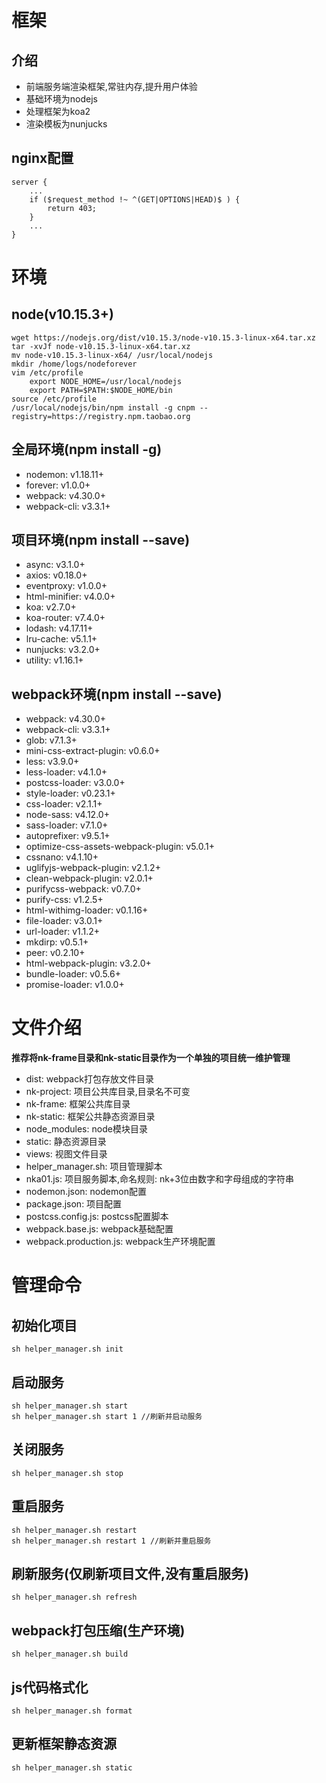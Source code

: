 # 框架
## 介绍
- 前端服务端渲染框架,常驻内存,提升用户体验
- 基础环境为nodejs
- 处理框架为koa2
- 渲染模板为nunjucks
## nginx配置
    server {
        ...
        if ($request_method !~ ^(GET|OPTIONS|HEAD)$ ) {
            return 403;
        }
        ...
    }

# 环境
## node(v10.15.3+)
    wget https://nodejs.org/dist/v10.15.3/node-v10.15.3-linux-x64.tar.xz
    tar -xvJf node-v10.15.3-linux-x64.tar.xz
    mv node-v10.15.3-linux-x64/ /usr/local/nodejs
    mkdir /home/logs/nodeforever
    vim /etc/profile
        export NODE_HOME=/usr/local/nodejs
        export PATH=$PATH:$NODE_HOME/bin
    source /etc/profile
    /usr/local/nodejs/bin/npm install -g cnpm --registry=https://registry.npm.taobao.org
## 全局环境(npm install -g)
- nodemon: v1.18.11+
- forever: v1.0.0+
- webpack: v4.30.0+
- webpack-cli: v3.3.1+
## 项目环境(npm install --save)
- async: v3.1.0+
- axios: v0.18.0+
- eventproxy: v1.0.0+
- html-minifier: v4.0.0+
- koa: v2.7.0+
- koa-router: v7.4.0+
- lodash: v4.17.11+
- lru-cache: v5.1.1+
- nunjucks: v3.2.0+
- utility: v1.16.1+
## webpack环境(npm install --save)
- webpack: v4.30.0+
- webpack-cli: v3.3.1+
- glob: v7.1.3+
- mini-css-extract-plugin: v0.6.0+
- less: v3.9.0+
- less-loader: v4.1.0+
- postcss-loader: v3.0.0+
- style-loader: v0.23.1+
- css-loader: v2.1.1+
- node-sass: v4.12.0+
- sass-loader: v7.1.0+
- autoprefixer: v9.5.1+
- optimize-css-assets-webpack-plugin: v5.0.1+
- cssnano: v4.1.10+
- uglifyjs-webpack-plugin: v2.1.2+
- clean-webpack-plugin: v2.0.1+
- purifycss-webpack: v0.7.0+
- purify-css: v1.2.5+
- html-withimg-loader: v0.1.16+
- file-loader: v3.0.1+
- url-loader: v1.1.2+
- mkdirp: v0.5.1+
- peer: v0.2.10+
- html-webpack-plugin: v3.2.0+
- bundle-loader: v0.5.6+
- promise-loader: v1.0.0+

# 文件介绍
**推荐将nk-frame目录和nk-static目录作为一个单独的项目统一维护管理**

- dist: webpack打包存放文件目录
- nk-project: 项目公共库目录,目录名不可变
- nk-frame: 框架公共库目录
- nk-static: 框架公共静态资源目录
- node_modules: node模块目录
- static: 静态资源目录
- views: 视图文件目录
- helper_manager.sh: 项目管理脚本
- nka01.js: 项目服务脚本,命名规则: nk+3位由数字和字母组成的字符串
- nodemon.json: nodemon配置
- package.json: 项目配置
- postcss.config.js: postcss配置脚本
- webpack.base.js: webpack基础配置
- webpack.production.js: webpack生产环境配置

# 管理命令
## 初始化项目
    sh helper_manager.sh init
## 启动服务
    sh helper_manager.sh start
    sh helper_manager.sh start 1 //刷新并启动服务
## 关闭服务
    sh helper_manager.sh stop
## 重启服务
    sh helper_manager.sh restart
    sh helper_manager.sh restart 1 //刷新并重启服务
## 刷新服务(仅刷新项目文件,没有重启服务)
    sh helper_manager.sh refresh
## webpack打包压缩(生产环境)
    sh helper_manager.sh build
## js代码格式化
    sh helper_manager.sh format
## 更新框架静态资源
    sh helper_manager.sh static